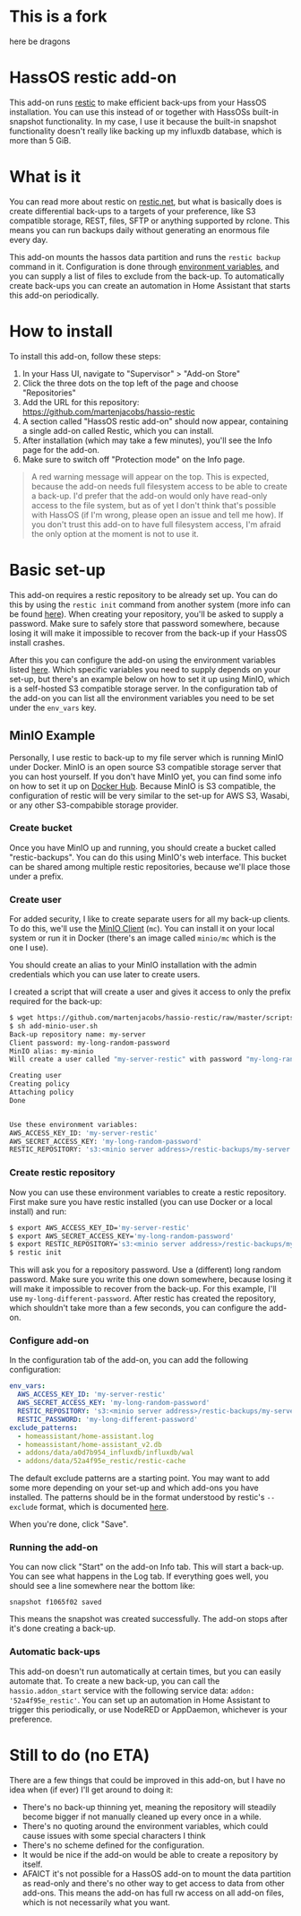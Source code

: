 # This is a fork 
here be dragons
# HassOS restic add-on


This add-on runs [restic](https://restic.net/) to make efficient back-ups from your HassOS installation. You can use this instead of or together with HassOSs built-in snapshot functionality. In my case, I use it because the built-in snapshot functionality doesn't really like backing up my influxdb database, which is more than 5 GiB. 

# What is it
You can read more about restic on [restic.net](https://restic.net/), but what is basically does is create differential back-ups to a targets of your preference, like S3 compatible storage, REST, files, SFTP or anything supported by rclone. This means you can run backups daily without generating an enormous file every day. 

This add-on mounts the hassos data partition and runs the `restic backup` command in it. Configuration is done through [environment variables](https://restic.readthedocs.io/en/stable/040_backup.html#environment-variables), and you can supply a list of files to exclude from the back-up. To automatically create back-ups you can create an automation in Home Assistant that starts this add-on periodically.

# How to install

To install this add-on, follow these steps:
1. In your Hass UI, navigate to "Supervisor" > "Add-on Store"
2. Click the three dots on the top left of the page and choose "Repositories"
3. Add the URL for this repository: https://github.com/martenjacobs/hassio-restic
4. A section called "HassOS restic add-on" should now appear, containing a single add-on called Restic, which you can install.
5. After installation (which may take a few minutes), you'll see the Info page for the add-on.
6. Make sure to switch off "Protection mode" on the Info page. 

> A red warning message will appear on the top. This is expected, because the add-on needs full filesystem access to be able to create a back-up. I'd prefer that the add-on would only have read-only access to the file system, but as of yet I don't think that's possible with HassOS (if I'm wrong, please open an issue and tell me how). 
> If you don't trust this add-on to have full filesystem access, I'm afraid the only option at the moment is not to use it.

# Basic set-up
This add-on requires a restic repository to be already set up. You can do this by using the `restic init` command from another system (more info can be found [here](https://restic.readthedocs.io/en/stable/030_preparing_a_new_repo.html)). When creating your repository, you'll be asked to supply a password. Make sure to safely store that password somewhere, because losing it will make it impossible to recover from the back-up if your HassOS install crashes.

After this you can configure the add-on using the environment variables listed [here](https://restic.readthedocs.io/en/stable/040_backup.html#environment-variables). Which specific variables you need to supply depends on your set-up, but there's an example below on how to set it up using MinIO, which is a self-hosted S3 compatible storage server. In the configuration tab of the add-on you can list all the environment variables you need to be set under the `env_vars` key.

## MinIO Example
Personally, I use restic to back-up to my file server which is running MinIO under Docker. MinIO is an open source S3 compatible storage server that you can host yourself. If you don't have MinIO yet, you can find some info on how to set it up on [Docker Hub](https://hub.docker.com/r/minio/minio/). 
Because MinIO is S3 compatible, the configuration of restic will be very similar to the set-up for AWS S3, Wasabi, or any other S3-compabible storage provider.

### Create bucket
Once you have MinIO up and running, you should create a bucket called "restic-backups". You can do this using MinIO's web interface. This bucket can be shared among multiple restic repositories, because we'll place those under a prefix.

### Create user
For added security, I like to create separate users for all my back-up clients. To do this, we'll use the [MinIO Client](https://docs.min.io/docs/minio-client-complete-guide.html) (`mc`). You can install it on your local system or run it in Docker (there's an image called `minio/mc` which is the one I use). 

You should create an alias to your MinIO installation with the admin credentials which you can use later to create users. 

I created a script that will create a user and gives it access to only the prefix required for the back-up:
```bash
$ wget https://github.com/martenjacobs/hassio-restic/raw/master/scripts/add-minio-user.sh
$ sh add-minio-user.sh
Back-up repository name: my-server
Client password: my-long-random-password
MinIO alias: my-minio
Will create a user called "my-server-restic" with password "my-long-random-password" on minio instance "my-minio". Continue? (y/n) y

Creating user
Creating policy
Attaching policy
Done


Use these environment variables:
AWS_ACCESS_KEY_ID: 'my-server-restic'
AWS_SECRET_ACCESS_KEY: 'my-long-random-password'
RESTIC_REPOSITORY: 's3:<minio server address>/restic-backups/my-server'
```

### Create restic repository
Now you can use these environment variables to create a restic repository. First make sure you have restic installed (you can use Docker or a local install) and run:
```bash
$ export AWS_ACCESS_KEY_ID='my-server-restic'
$ export AWS_SECRET_ACCESS_KEY='my-long-random-password'
$ export RESTIC_REPOSITORY='s3:<minio server address>/restic-backups/my-server'
$ restic init
```

This will ask you for a repository password. Use a (different) long random password. Make sure you write this one down somewhere, because losing it will make it impossible to recover from the back-up. For this example, I'll use `my-long-different-password`.
After restic has created the repository, which shouldn't take more than a few seconds, you can configure the add-on.

### Configure add-on
In the configuration tab of the add-on, you can add the following configuration:
```yaml
env_vars:
  AWS_ACCESS_KEY_ID: 'my-server-restic'
  AWS_SECRET_ACCESS_KEY: 'my-long-random-password'
  RESTIC_REPOSITORY: 's3:<minio server address>/restic-backups/my-server'
  RESTIC_PASSWORD: 'my-long-different-password'
exclude_patterns:
  - homeassistant/home-assistant.log
  - homeassistant/home-assistant_v2.db
  - addons/data/a0d7b954_influxdb/influxdb/wal
  - addons/data/52a4f95e_restic/restic-cache
```

The default exclude patterns are a starting point. You may want to add some more depending on your set-up and which add-ons you have installed. The patterns should be in the format understood by restic's `--exclude` format, which is documented [here](https://restic.readthedocs.io/en/stable/040_backup.html#excluding-files).

When you're done, click "Save".

### Running the add-on

You can now click "Start" on the add-on Info tab. This will start a back-up. You can see what happens in the Log tab. If everything goes well, you should see a line somewhere near the bottom like:
```
snapshot f1065f02 saved
```
This means the snapshot was created successfully. The add-on stops after it's done creating a back-up.

### Automatic back-ups

This add-on doesn't run automatically at certain times, but you can easily automate that. To create a new back-up, you can call the `hassio.addon_start` service with the following service data: `addon: '52a4f95e_restic'`.
You can set up an automation in Home Assistant to trigger this periodically, or use NodeRED or AppDaemon, whichever is your preference.

# Still to do (no ETA)
There are a few things that could be improved in this add-on, but I have no idea when (if ever) I'll get around to doing it:
- There's no back-up thinning yet, meaning the repository will steadily become bigger if not manually cleaned up every once in a while.
- There's no quoting around the environment variables, which could cause issues with some special characters I think
- There's no scheme defined for the configuration.
- It would be nice if the add-on would be able to create a repository by itself.
- AFAICT it's not possible for a HassOS add-on to mount the data partition as read-only and there's no other way to get access to data from other add-ons. This means the add-on has full rw access on all add-on files, which is not necessarily what you want.
